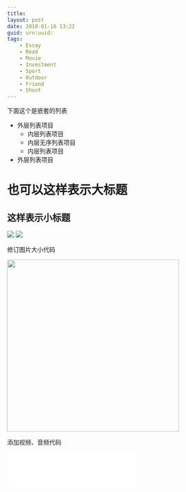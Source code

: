 ```yaml
---
title: 
layout: post
date: 2018-01-16 13:22
guid: urn:uuid:
tags: 
    - Essay
    - Read
    - Movie
    - Investment
    - Sport
    - Outdoor
    - Friend
    - Shoot
---
```

下面这个是嵌套的列表
- 外层列表项目
  + 内层列表项目
  + 内层无序列表项目
  + 内层列表项目
- 外层列表项目

也可以这样表示大标题
=

这样表示小标题
-

![](/pic/2015/9-1/1.jpg)
![](/img/2015/9-1/1.jpg)

修订图片大小代码

<img src="" style="width:400px" />

添加视频、音频代码

<iframe src="//music.163.com/outchain/player?type=2&id=19539113&auto=1&height=66" width="300px" height="80px" frameborder="0" scrolling="no"> </iframe>